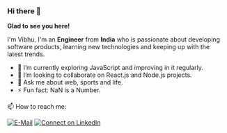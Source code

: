 ### Hi there 👋

**Glad to see you here!**

I'm Vibhu. I'm an **Engineer** from **India**  who is passionate about developing software products, learning new technologies and keeping up with the latest trends.

- 🌱 I’m currently exploring JavaScript and improving in it regularly.
- 👯 I’m looking to collaborate on React.js and Node.js projects.
- 💬 Ask me about web, sports and life.
- ⚡ Fun fact: NaN is a Number.

📫 How to reach me:

[![E-Mail](https://img.shields.io/badge/--email?label=E-mail&logo=Gmail&style=social)](mailto:vibhu98mishra@gmail.com) [![Connect on LinkedIn](https://img.shields.io/badge/--linkedin?label=LinkedIn&logo=LinkedIn&style=social)](https://www.linkedin.com/in/vibhu-mishra-654a0914a/)

<!--
**Mishra121/Mishra121** is a ✨ _special_ ✨ repository because its `README.md` (this file) appears on your GitHub profile.

Here are some ideas to get you started:

- 🔭 I’m currently working on ...
- 🌱 I’m currently learning ...
- 👯 I’m looking to collaborate on ...
- 🤔 I’m looking for help with ...
- 💬 Ask me about ...
- 📫 How to reach me: ...
- 😄 Pronouns: ...
- ⚡ Fun fact: ...
-->
